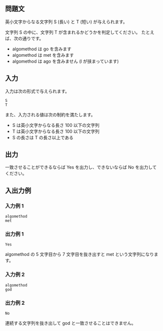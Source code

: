 ## 問題文

英小文字からなる文字列 S (長い) と T (短い) が与えられます。

文字列 S の中に、文字列 T が含まれるかどうかを判定してください。 たとえば、次の通りです。

- algomethod は go を含みます
- algomethod は met を含みます
- algomethod は ago を含みません (l が挟まっています)

## 入力

入力は次の形式で与えられます。

```text
S
T
```

また、入力される値は次の制約を満たします。

- S は英小文字からなる長さ 100 以下の文字列
- T は英小文字からなる長さ 100 以下の文字列
- S の長さは T の長さ以上である

## 出力

一致させることができるならば Yes を出力し、できないならば No を出力してください。

## 入出力例

### 入力例 1

```text
algomethod
met
```

### 出力例 1

```text
Yes
```

algomethod の 5 文字目から 7 文字目を抜き出すと met という文字列になります。

### 入力例 2

```text
algomethod
god
```

### 出力例 2

```text
No
```

連続する文字列を抜き出して god と一致させることはできません。
